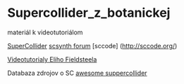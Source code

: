 # Supercollider_z_botanickej

materiál k videotutoriálom

[SuperCollider](https://supercollider.github.io/)
[scsynth forum](https://scsynth.org/)
[sccode] (http://sccode.org/)



[Videotutorialy Eliho Fieldsteela](https://www.youtube.com/watch?v=yRzsOOiJ_p4&list=PLPYzvS8A_rTaNDweXe6PX4CXSGq4iEWYC)


Databaza zdrojov o SC
[awesome suppercollider](https://github.com/madskjeldgaard/awesome-supercollider)
